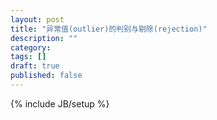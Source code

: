```yaml
---
layout: post
title: "异常值(outlier)的判别与剔除(rejection)"
description: ""
category: 
tags: []
draft: true
published: false
---
```

{% include JB/setup %}
